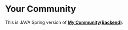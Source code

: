 # Your Community

This is JAVA Spring version of [**My Community(Backend)**](https://github.com/Moong-glE/my-community-backend). 
